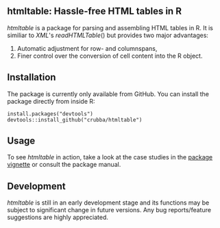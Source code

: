 ## htmltable: Hassle-free HTML tables in R
*htmltable* is a package for parsing and assembling HTML tables in R. It is similiar to *XML*'s _readHTMLTable_() but provides two major advantages: 

1. Automatic adjustment for row- and columnspans, 
2. Finer control over the conversion of cell content into the R object.  

## Installation 
The package is currently only available from GitHub. You can install the package directly from inside R:

```
install.packages("devtools")
devtools::install_github("crubba/htmltable")
```

## Usage
To see *htmltable* in action, take a look at the case studies in the [package vignette](http://r-datacollection.com/blog/Hassle-free-data-from-HTML-tables-with-the-htmltable-package/) or consult the package manual.

## Development
*htmltable* is still in an early development stage and its functions may be subject to significant change in future versions. Any bug reports/feature suggestions are highly appreciated.
